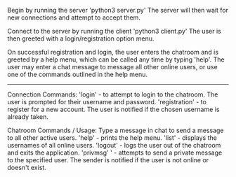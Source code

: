 Begin by running the server 'python3 server.py'
The server will then wait for new connections and attempt to accept them.

Connect to the server by running the client 'python3 client.py'
The user is then greeted with a login/registration option menu.

On successful registration and login, the user enters the chatroom and is greeted by a help menu, which can be called any time by typing 'help'.
The user may enter a chat message to message all other online users, or use one of the commands outlined in the help menu.

-------------------------------------------------------------------------------------------------------------------------------------
Connection Commands:
'login' - to attempt to login to the chatroom. The user is prompted for their username and password.
'registration' - to register for a new account. The user is notified if the chosen username is already taken. 

Chatroom Commands / Usage:
Type a message in chat to send a message to all other active users.
'help' - prints the help menu.
'list' - displays the usernames of all online users.
'logout' - logs the user out of the chatroom and exits the application.
'privmsg' <username> <message>' - attempts to send a private message to the specified user. The sender is notified if the user is not online or doesn't exist.
